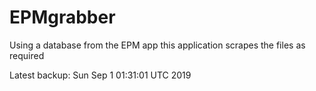 # EPMgrabber
Using a database from the EPM app this application scrapes the files as required


Latest backup: Sun Sep 1 01:31:01 UTC 2019
